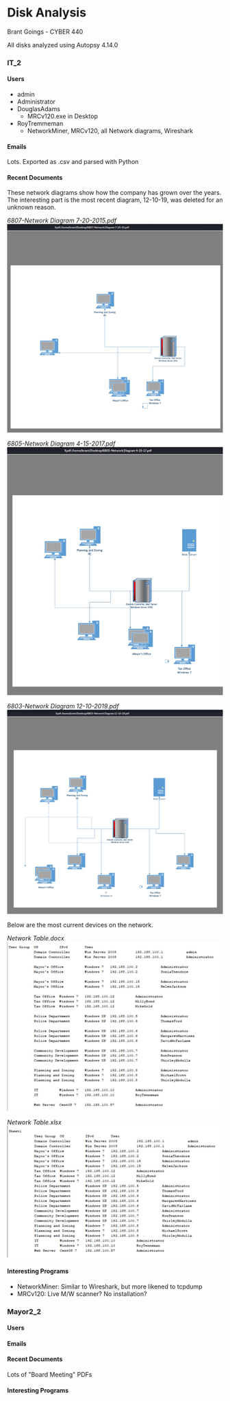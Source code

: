 # Disk Analysis

Brant Goings - CYBER 440

All disks analyzed using Autopsy 4.14.0

### IT_2

#### Users

- admin
- Administrator
- DouglasAdams
  - MRCv120.exe in Desktop
- RoyTremmeman
  - NetworkMiner, MRCv120, all Network diagrams, Wireshark

#### Emails

Lots. Exported as .csv and parsed with Python

#### Recent Documents

These network diagrams show how the company has grown over the years. The interesting part is the most recent diagram, 12-10-19, was deleted for an unknown reason.

*6807-Network Diagram 7-20-2015.pdf*
![NetDia072015](NetDia072015.jpg)

*6805-Network Diagram 4-15-2017.pdf*
![NetDia040517](NetDia040517.jpg)

*6803-Network Diagram 12-10-2019.pdf*
![NetDi121019](NetDi121019.jpg)

Below are the most current devices on the network.

*Network Table.docx*
![NetworkTabledocx](NetworkTabledocx.jpg)

*Network Table.xlsx*
![NetworkTabledxlsx](NetworkTablexlsx.jpg)

#### Interesting Programs

- NetworkMiner: Similar to Wireshark, but more likened to tcpdump
- MRCv120: Live M/W scanner? No installation?

### Mayor2_2

#### Users

#### Emails

#### Recent Documents

Lots of "Board Meeting" PDFs

#### Interesting Programs
